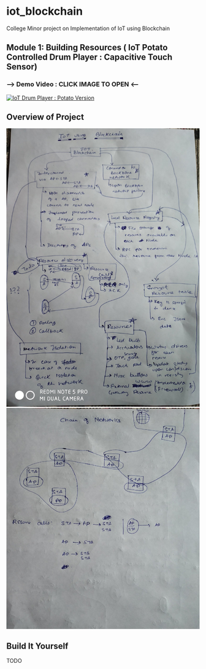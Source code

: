 # iot_blockchain
College Minor project on Implementation of IoT using Blockchain

## Module 1: Building Resources ( IoT Potato Controlled Drum Player : Capacitive Touch Sensor) 
### --> Demo Video : CLICK IMAGE TO OPEN <--
[![IoT Drum Player : Potato Version](https://img.youtube.com/vi/ghmBqej5D24/0.jpg)](https://www.youtube.com/watch?v=ghmBqej5D24 "Video : IoT Drum Player : Potato Version")

## Overview of Project
![Alt text](screenshots/plan0.jpg "Main Screen")
![Alt text](screenshots/plan1.jpg "Main Screen") 


## Build It Yourself
 TODO
